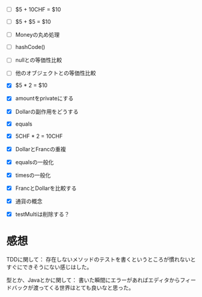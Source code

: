 - [ ] $5 + 10CHF = $10
- [ ] $5 + $5 = $10
- [ ] Moneyの丸め処理
- [ ] hashCode()
- [ ] nullとの等価性比較
- [ ] 他のオブジェクトとの等価性比較
- [x] $5 * 2 = $10
- [x] amountをprivateにする
- [x] Dollarの副作用をどうする
- [x] equals
- [x] 5CHF * 2 = 10CHF
- [x] DollarとFrancの重複
- [x] equalsの一般化
- [x] timesの一般化
- [x] FrancとDollarを比較する
- [x] 通貨の概念
- [x] testMultiは削除する？


# 感想

TDDに関して：
存在しないメソッドのテストを書くというところが慣れないとすぐにできそうにない感じはした。

型とか、Javaとかに関して：
書いた瞬間にエラーがあればエディタからフィードバックが渡ってくる世界はとても良いなと思った。